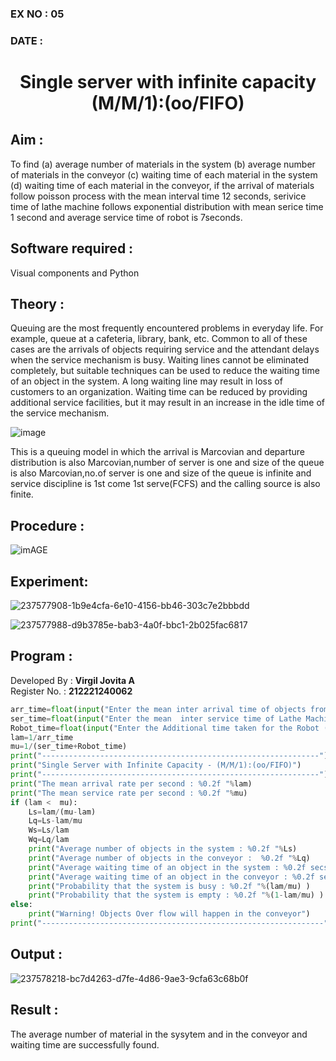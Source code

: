 ### EX NO : 05
### DATE  :
# <p align="center">Single server with infinite capacity (M/M/1):(oo/FIFO)</p>
## Aim :
To find (a) average number of materials in the system (b) average number of materials in the conveyor (c) waiting time of each material in the system (d) waiting time of each material in the conveyor, if the arrival  of materials follow poisson process with the mean interval time 12 seconds, serivice time of lathe machine follows exponential distribution with mean serice time 1 second and average service time of robot is 7seconds.

## Software required :
Visual components and Python

## Theory :
Queuing are the most frequently encountered problems in everyday life. For example, queue at a cafeteria, library, bank, etc. Common to all of these cases are the arrivals of objects requiring service and the attendant delays when the service mechanism is busy. Waiting lines cannot be eliminated completely, but suitable techniques can be used to reduce the waiting time of an object in the system. A long waiting line may result in loss of customers to an organization. Waiting time can be reduced by providing additional service facilities, but it may result in an increase in the idle time of the service mechanism.

![image](1.png)

This is a queuing model in which the arrival is Marcovian and departure distribution is also Marcovian,number of server is one and size of the queue is also Marcovian,no.of server is one and size of the queue is infinite and service discipline is 1st come 1st serve(FCFS) and the calling source is also finite.

## Procedure :

![imAGE](2.png)

## Experiment:
![237577908-1b9e4cfa-6e10-4156-bb46-303c7e2bbbdd](https://github.com/Aashima02/Single-server-infinite-capacity---Markov-Model/assets/93427086/cc250870-d1e7-4112-8ccc-5cae2a4301f0)

![237577988-d9b3785e-bab3-4a0f-bbc1-2b025fac6817](https://github.com/Aashima02/Single-server-infinite-capacity---Markov-Model/assets/93427086/6803d927-8db8-44a6-b37a-5e7a4bfebf01)


## Program :
Developed By : **Virgil Jovita A**
</br>
Register No. : **212221240062**
```python
arr_time=float(input("Enter the mean inter arrival time of objects from Feeder (in secs): "))
ser_time=float(input("Enter the mean  inter service time of Lathe Machine (in secs) :  "))
Robot_time=float(input("Enter the Additional time taken for the Robot (in secs) :  "))
lam=1/arr_time
mu=1/(ser_time+Robot_time)
print("--------------------------------------------------------------")
print("Single Server with Infinite Capacity - (M/M/1):(oo/FIFO)")
print("--------------------------------------------------------------")
print("The mean arrival rate per second : %0.2f "%lam)
print("The mean service rate per second : %0.2f "%mu)
if (lam <  mu):
    Ls=lam/(mu-lam)
    Lq=Ls-lam/mu
    Ws=Ls/lam
    Wq=Lq/lam
    print("Average number of objects in the system : %0.2f "%Ls)
    print("Average number of objects in the conveyor :  %0.2f "%Lq)
    print("Average waiting time of an object in the system : %0.2f secs"%Ws)
    print("Average waiting time of an object in the conveyor : %0.2f secs"%Wq)
    print("Probability that the system is busy : %0.2f "%(lam/mu) )
    print("Probability that the system is empty : %0.2f "%(1-lam/mu) )
else:
    print("Warning! Objects Over flow will happen in the conveyor")
print("---------------------------------------------------------------")
```

## Output :
![237578218-bc7d4263-d7fe-4d86-9ae3-9cfa63c68b0f](https://github.com/Aashima02/Single-server-infinite-capacity---Markov-Model/assets/93427086/24982b8a-7e5c-46a5-a361-ca5790bd92fa)

## Result :
The average number of material in the sysytem and in the conveyor and waiting time are successfully found.
